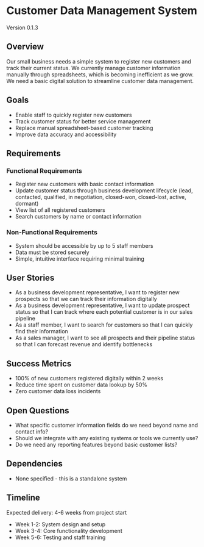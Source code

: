 # Customer Data Management System

Version 0.1.3

## Overview
Our small business needs a simple system to register new customers and track their current status. We currently manage customer information manually through spreadsheets, which is becoming inefficient as we grow. We need a basic digital solution to streamline customer data management.

## Goals
- Enable staff to quickly register new customers
- Track customer status for better service management
- Replace manual spreadsheet-based customer tracking
- Improve data accuracy and accessibility

## Requirements

### Functional Requirements
- Register new customers with basic contact information
- Update customer status through business development lifecycle (lead, contacted, qualified, in negotiation, closed-won, closed-lost, active, dormant)
- View list of all registered customers
- Search customers by name or contact information

### Non-Functional Requirements
- System should be accessible by up to 5 staff members
- Data must be stored securely
- Simple, intuitive interface requiring minimal training

## User Stories
- As a business development representative, I want to register new prospects so that we can track their information digitally
- As a business development representative, I want to update prospect status so that I can track where each potential customer is in our sales pipeline
- As a staff member, I want to search for customers so that I can quickly find their information
- As a sales manager, I want to see all prospects and their pipeline status so that I can forecast revenue and identify bottlenecks

## Success Metrics
- 100% of new customers registered digitally within 2 weeks
- Reduce time spent on customer data lookup by 50%
- Zero customer data loss incidents

## Open Questions
- What specific customer information fields do we need beyond name and contact info?
- Should we integrate with any existing systems or tools we currently use?
- Do we need any reporting features beyond basic customer lists?

## Dependencies
- None specified - this is a standalone system

## Timeline
Expected delivery: 4-6 weeks from project start
- Week 1-2: System design and setup
- Week 3-4: Core functionality development
- Week 5-6: Testing and staff training